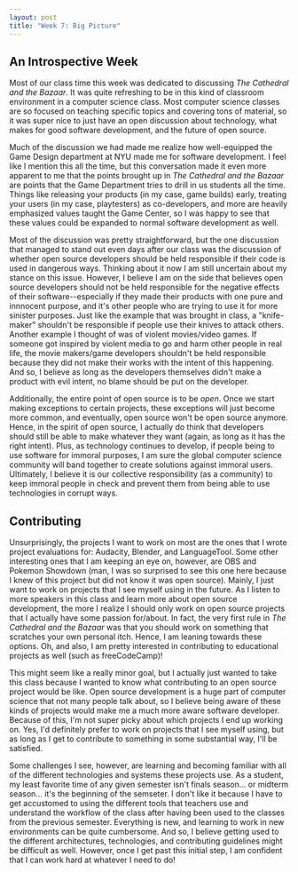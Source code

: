 ```yaml
---
layout: post
title: "Week 7: Big Picture"
---
```


## An Introspective Week

Most of our class time this week was dedicated to discussing *The Cathedral and the Bazaar*. It was quite refreshing to be in this kind of classroom environment in a computer science class. Most computer science classes are so focused on teaching specific topics and covering tons of material, so it was super nice to just have an open discussion about technology, what makes for good software development, and the future of open source. 

<!--more-->

Much of the discussion we had made me realize how well-equipped the Game Design department at NYU made me for software development. I feel like I mention this all the time, but this conversation made it even more apparent to me that the points brought up in *The Cathedral and the Bazaar* are points that the Game Department tries to drill in us students all the time. Things like releasing your products (in my case, game builds) early, treating your users (in my case, playtesters) as co-developers, and more are heavily emphasized values taught the Game Center, so I was happy to see that these values could be expanded to normal software development as well.

Most of the discussion was pretty straightforward, but the one discussion that managed to stand out even days after our class was the discussion of whether open source developers should be held responsible if their code is used in dangerous ways. Thinking about it now I am still uncertain about my stance on this issue. However, I believe I am on the side that believes open source developers should not be held responsible for the negative effects of their software--especially if they made their products with one pure and innnocent purpose, and it's other people who are trying to use it for more sinister purposes. Just like the example that was brought in class, a "knife-maker" shouldn't be responsible if people use their knives to attack others. Another example I thought of was of violent movies/video games. If someone got inspired by violent media to go and harm other people in real life, the movie makers/game developers shouldn't be held responsible because they did not make their works with the intent of this happening. And so, I believe as long as the developers themselves didn't make a product with evil intent, no blame should be put on the developer. 

Additionally, the entire point of open source is to be *open*. Once we start making exceptions to certain projects, these exceptions will just become more common, and eventually, open source won't be open source anymore. Hence, in the spirit of open source, I actually do think that developers should still be able to make whatever they want (again, as long as it has the right intent). Plus, as technology continues to develop, if people being to use software for immoral purposes, I am sure the global computer science community will band together to create solutions against immoral users. Ultimately, I believe it is our collective responsibility (as a community) to keep immoral people in check and prevent them from being able to use technologies in corrupt ways. 

## Contributing

Unsurprisingly, the projects I want to work on most are the ones that I wrote project evaluations for: Audacity, Blender, and LanguageTool. Some other interesting ones that I am keeping an eye on, however, are OBS and Pokemon Showdown (man, I was so surprised to see this one here because I knew of this project but did not know it was open source). Mainly, I just want to work on projects that I see myself using in the future. As I listen to more speakers in this class and learn more about open source development, the more I realize I should only work on open source projects that I actually have some passion for/about. In fact, the very first rule in *The Cathedral and the Bazaar* was that you should work on something that scratches your own personal itch. Hence, I am leaning towards these options. Oh, and also, I am pretty interested in contributing to educational projects as well (such as freeCodeCamp)!

This might seem like a really minor goal, but I actually just wanted to take this class because I wanted to know what contributing to an open source project would be like. Open source development is a huge part of computer science that not many people talk about, so I believe being aware of these kinds of projects would make me a much more aware software developer. Because of this, I'm not super picky about which projects I end up working on. Yes, I'd definitely prefer to work on projects that I see myself using, but as long as I get to contribute to something in some substantial way, I'll be satisfied. 

Some challenges I see, however, are learning and becoming familiar with all of the different technologies and systems these projects use. As a student, my least favorite time of any given semester isn't finals season... or midterm season... it's the beginning of the semseter. I don't like it because I have to get accustomed to using the different tools that teachers use and understand the workflow of the class after having been used to the classes from the previous semester. Everything is new, and learning to work in new environments can be quite cumbersome. And so, I believe getting used to the different architectures, technologies, and contributing guidelines might be difficult as well. However, once I get past this initial step, I am confident that I can work hard at whatever I need to do!








